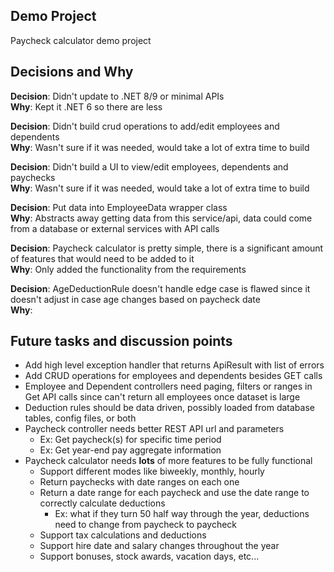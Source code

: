 ## Demo Project

Paycheck calculator demo project

## Decisions and Why

**Decision**: Didn't update to .NET 8/9 or minimal APIs<br>
**Why**: Kept it .NET 6 so there are less 

**Decision**: Didn't build crud operations to add/edit employees and dependents<br>
**Why**: Wasn't sure if it was needed, would take a lot of extra time to build

**Decision**: Didn't build a UI to view/edit employees, dependents and paychecks<br>
**Why**: Wasn't sure if it was needed, would take a lot of extra time to build

**Decision**: Put data into EmployeeData wrapper class<br>
**Why**: Abstracts away getting data from this service/api, data could come from a database or external services with API calls

**Decision**: Paycheck calculator is pretty simple, there is a significant amount of features that would need to be added to it<br>
**Why**: Only added the functionality from the requirements

**Decision**: AgeDeductionRule doesn't handle edge case is flawed since it doesn't adjust in case age changes based on paycheck date<br>
**Why**:


## Future tasks and discussion points
* Add high level exception handler that returns ApiResult with list of errors
* Add CRUD operations for employees and dependents besides GET calls
* Employee and Dependent controllers need paging, filters or ranges in Get API calls since can't return all employees once dataset is large
* Deduction rules should be data driven, possibly loaded from database tables, config files, or both
* Paycheck controller needs better REST API url and parameters
  * Ex: Get paycheck(s) for specific time period
  * Ex: Get year-end pay aggregate information
* Paycheck calculator needs **lots** of more features to be fully functional
  * Support different modes like biweekly, monthly, hourly
  * Return paychecks with date ranges on each one
  * Return a date range for each paycheck and use the date range to correctly calculate deductions 
    * Ex: what if they turn 50 half way through the year, deductions need to change from paycheck to paycheck
  * Support tax calculations and deductions
  * Support hire date and salary changes throughout the year
  * Support bonuses, stock awards, vacation days, etc...